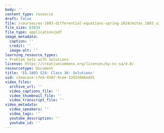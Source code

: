 ```yaml
---
body: ''
content_type: resource
draft: false
file: /courses/es-1803-differential-equations-spring-2024/mites_1803_s24_day36-problems-qa.pdf
file_size: 63834
file_type: application/pdf
image_metadata:
  caption: ''
  credit: ''
  image-alt: ''
learning_resource_types:
- Problem Sets with Solutions
license: https://creativecommons.org/licenses/by-nc-sa/4.0/
resourcetype: Document
title: 'ES.1803 S24: Class 36: Solutions'
uid: c5eacace-c7e5-4587-9cee-13d15666edd1
video_files:
  archive_url: ''
  video_captions_file: ''
  video_thumbnail_file: ''
  video_transcript_file: ''
video_metadata:
  video_speakers: ''
  video_tags: ''
  youtube_description: ''
  youtube_id: ''
---
```

